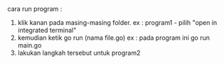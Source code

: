 cara run program : 
1. klik kanan pada masing-masing folder.
ex : program1 - pilih "open in integrated terminal" 
2. kemudian ketik go run (nama file.go) 
ex : pada program ini go run main.go 
3. lakukan langkah tersebut untuk program2